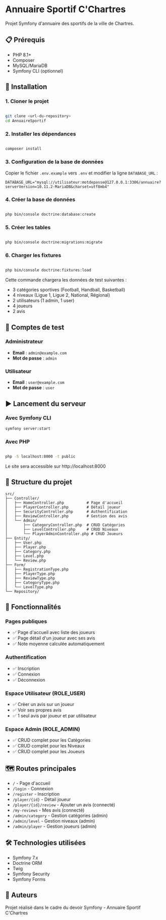 # Annuaire Sportif C'Chartres

Projet Symfony d'annuaire des sportifs de la ville de Chartres.

## 📋 Prérequis

- PHP 8.1+
- Composer
- MySQL/MariaDB
- Symfony CLI (optionnel)

## 🚀 Installation

### 1. Cloner le projet

```bash

git clone <url-du-repository>
cd AnnuaireSportif

```

### 2. Installer les dépendances

```bash

composer install

```

### 3. Configuration de la base de données

Copier le fichier `.env.example` vers `.env` et modifier la ligne `DATABASE_URL` :

```env
DATABASE_URL="mysql://utilisateur:motdepasse@127.0.0.1:3306/annuaire?serverVersion=10.11.2-MariaDB&charset=utf8mb4"
```

### 4. Créer la base de données

```bash

php bin/console doctrine:database:create 

```

### 5. Créer les tables

```bash

php bin/console doctrine:migrations:migrate

```

### 6. Charger les fixtures

```bash

php bin/console doctrine:fixtures:load

```

Cette commande chargera les données de test suivantes :
- 3 catégories sportives (Football, Handball, Basketball)
- 4 niveaux (Ligue 1, Ligue 2, National, Régional)
- 2 utilisateurs (1 admin, 1 user)
- 4 joueurs
- 2 avis

## 🔐 Comptes de test

### Administrateur
- **Email** : `admin@example.com`
- **Mot de passe** : `admin`

### Utilisateur
- **Email** : `user@example.com`
- **Mot de passe** : `user`

## ▶️ Lancement du serveur

### Avec Symfony CLI
```bash
symfony server:start
```

### Avec PHP
```bash

php -S localhost:8000 -t public

```

Le site sera accessible sur http://localhost:8000

## 📁 Structure du projet

```
src/
├── Controller/
│   ├── HomeController.php          # Page d'accueil
│   ├── PlayerController.php        # Détail joueur
│   ├── SecurityController.php      # Authentification
│   ├── ReviewController.php        # Gestion des avis
│   └── Admin/
│       ├── CategoryController.php  # CRUD Catégories
│       ├── LevelController.php     # CRUD Niveaux
│       └── PlayerAdminController.php # CRUD Joueurs
├── Entity/
│   ├── User.php
│   ├── Player.php
│   ├── Category.php
│   ├── Level.php
│   └── Review.php
├── Form/
│   ├── RegistrationType.php
│   ├── PlayerType.php
│   ├── ReviewType.php
│   ├── CategoryType.php
│   └── LevelType.php
└── Repository/
```

## 🎯 Fonctionnalités

### Pages publiques
- ✅ Page d'accueil avec liste des joueurs
- ✅ Page détail d'un joueur avec ses avis
- ✅ Note moyenne calculée automatiquement

### Authentification
- ✅ Inscription
- ✅ Connexion
- ✅ Déconnexion

### Espace Utilisateur (ROLE_USER)
- ✅ Créer un avis sur un joueur
- ✅ Voir ses propres avis
- ✅ 1 seul avis par joueur et par utilisateur

### Espace Admin (ROLE_ADMIN)
- ✅ CRUD complet pour les Catégories
- ✅ CRUD complet pour les Niveaux
- ✅ CRUD complet pour les Joueurs

## 🗺️ Routes principales

- `/` - Page d'accueil
- `/login` - Connexion
- `/register` - Inscription
- `/player/{id}` - Détail joueur
- `/player/{id}/review` - Ajouter un avis (connecté)
- `/my-reviews` - Mes avis (connecté)
- `/admin/category` - Gestion catégories (admin)
- `/admin/level` - Gestion niveaux (admin)
- `/admin/player` - Gestion joueurs (admin)

## 🛠️ Technologies utilisées

- Symfony 7.x
- Doctrine ORM
- Twig
- Symfony Security
- Symfony Forms

## 👥 Auteurs

Projet réalisé dans le cadre du devoir Symfony - Annuaire Sportif C'Chartres
